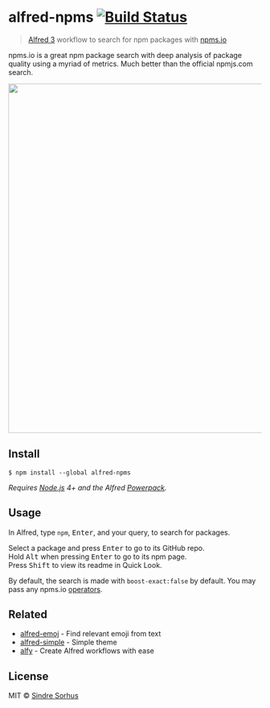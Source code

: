 # alfred-npms [![Build Status](https://travis-ci.org/sindresorhus/alfred-npms.svg?branch=master)](https://travis-ci.org/sindresorhus/alfred-npms)

> [Alfred 3](https://www.alfredapp.com) workflow to search for npm packages with [npms.io](https://npms.io)

npms.io is a great npm package search with deep analysis of package quality using a myriad of metrics. Much better than the official npmjs.com search.

<img src="screenshot.png" width="694">


## Install

```
$ npm install --global alfred-npms
```

*Requires [Node.js](https://nodejs.org) 4+ and the Alfred [Powerpack](https://www.alfredapp.com/powerpack/).*


## Usage

In Alfred, type `npm`, <kbd>Enter</kbd>, and your query, to search for packages.

Select a package and press <kbd>Enter</kbd> to go to its GitHub repo.<br>
Hold <kbd>Alt</kbd> when pressing <kbd>Enter</kbd> to go to its npm page.<br>
Press <kbd>Shift</kbd> to view its readme in Quick Look.

By default, the search is made with `boost-exact:false` by default. You may pass any npms.io [operators](https://api-docs.npms.io/#api-search-query).


## Related

- [alfred-emoj](https://github.com/sindresorhus/alfred-emoj) - Find relevant emoji from text
- [alfred-simple](https://github.com/sindresorhus/alfred-simple) - Simple theme
- [alfy](https://github.com/sindresorhus/alfy) - Create Alfred workflows with ease


## License

MIT © [Sindre Sorhus](https://sindresorhus.com)
